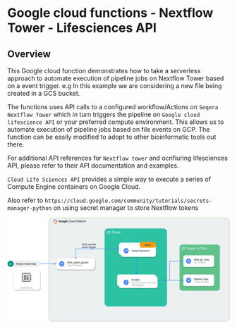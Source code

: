 # Google cloud functions - Nextflow Tower - Lifesciences API

## Overview

 This Google cloud function demonstrates how to take a serverless approach to automate execution of pipeline jobs on Nextflow Tower based on a event trigger. e.g In this example we are considering a new file being created in a GCS bucket.

 The functions uses API calls to a configured workflow/Actions on `Seqera Nextflow Tower` which in turn triggers the pipeline on `Google cloud lifescience API` or your preferred compute environment. This allows us to automate execution of pipeline jobs based on file events on GCP. The function can be easily modified to adopt to other bioinformatic tools out there.


For additional API references for `Nextflow tower`  and ocnfiuring lifesciences API, please refer to their API documentation and examples. 

`Cloud Life Sciences API` provides a simple way to execute a series of Compute Engine containers on Google Cloud.

Also refer to `https://cloud.google.com/community/tutorials/secrets-manager-python` on using secret manager to store Nextflow tokens

![alt text](https://github.com/hradhakrishnan/Google-cloud-fuctions-dsub/blob/master/fastqc_gcp.png)
